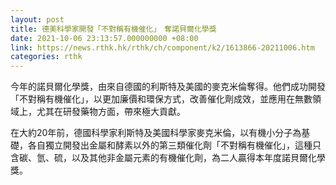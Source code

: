 ```yaml
---
layout: post
title: 德美科學家開發「不對稱有機催化」　奪諾貝爾化學獎
date: 2021-10-06 23:13:57.000000000 +08:00
link: https://news.rthk.hk/rthk/ch/component/k2/1613866-20211006.htm
categories: rthk
---
```


今年的諾貝爾化學獎，由來自德國的利斯特及美國的麥克米倫奪得。他們成功開發「不對稱有機催化」，以更加廉價和環保方式，改善催化劑成效，並應用在無數領域上，尤其在研發藥物方面，帶來極大貢獻。

在大約20年前，德國科學家利斯特及美國科學家麥克米倫，以有機小分子為基礎，各自獨立開發出金屬和酵素以外的第三類催化劑「不對稱有機催化」，這種只含碳、氫、硫，以及其他非金屬元素的有機催化劑，為二人贏得本年度諾貝爾化學獎。
